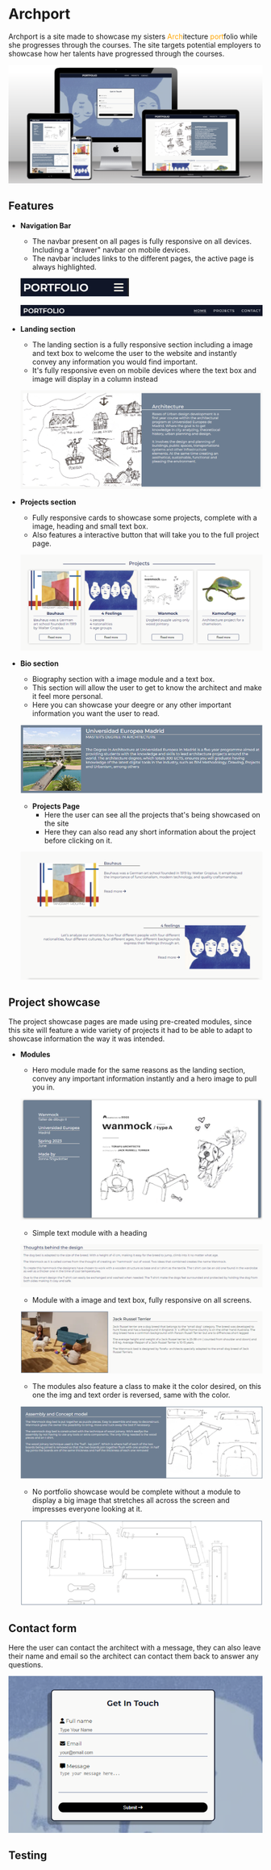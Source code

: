 # Archport

Archport is a site made to showcase my sisters <span style="color:orange;">Arch</span>itecture <span style="color: orange;">port</span>folio while she progresses through the courses. The site targets potential employers to showcase how her talents have progressed through the courses.

![Responsive Mockup](/assets/images/readme/mockup.png)

## Features

- __Navigation Bar__

  - The navbar present on all pages is fully responsive on all devices. Including a "drawer" navbar on mobile devices.
  - The navbar includes links to the different pages, the active page is always highlighted.

  ![Big navbar](/assets/images/readme/small-navbar.png)

  ![Big navbar](/assets/images/readme/navbar.png)


 - __Landing section__

    - The landing section is a fully responsive section including a image and text box to welcome the user to the website and instantly convey any information you would find important.
    - It's fully responsive even on mobile devices where the text box and image will display in a column instead

    ![Landing section](/assets/images/readme/herosection.png)

- __Projects section__
    - Fully responsive cards to showcase some projects, complete with a image, heading and small text box.
    - Also features a interactive button that will take you to the full project page.

    ![Landing section](/assets/images/readme/projects-section.png)

- __Bio section__

    - Biography section with a image module and a text box.
    - This section will allow the user to get to know the architect and make it feel more personal.
    - Here you can showcase your deegre or any other important information you want the user to read.

    ![Bio section](/assets/images/readme/bio.png)

    - __Projects Page__
        - Here the user can see all the projects that's being showcased on the site
        - Here they can also read any short information about the project before clicking on it.

    ![Projects page](/assets/images/readme/portfolio-page.png)

## Project showcase

The project showcase pages are made using pre-created modules, since this site will feature a wide variety of projects it had to be able to adapt to showcase information the way it was intended.

- __Modules__

    - Hero module made for the same reasons as the landing section, convey any important information instantly and a hero image to pull you in.

    ![Hero module](/assets/images/readme/project-hero.png)

    - Simple text module with a heading

    ![Text module](/assets/images/readme/text-module.png)

    - Module with a image and text box, fully responsive on all screens.

    ![Text and image module](/assets/images/readme/text-img-module.png)

    - The modules also feature a class to make it the color desired, on this one the img and text order is reversed, same with the color.

    ![Reversed text and image module](/assets/images/readme/text-img-blue-module.png)

    - No portfolio showcase would be complete without a module to display a big image that stretches all across the screen and impresses everyone looking at it. 

    ![Full width image module](/assets/images/readme/img-module.png)


## Contact form

Here the user can contact the architect with a message, they can also leave their name and email so the architect can contact them back to answer any questions.


![Contact form](/assets/images/readme/contact-form.png)

    


## Testing

